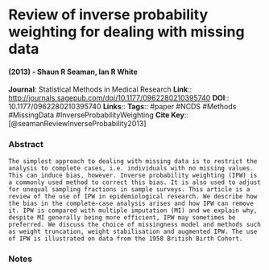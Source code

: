 # Review of inverse probability weighting for dealing with missing data
#### (2013) - Shaun R Seaman, Ian R White
**Journal**: Statistical Methods in Medical Research
**Link**:: http://journals.sagepub.com/doi/10.1177/0962280210395740
**DOI**:: 10.1177/0962280210395740
**Links**:: 
**Tags**:: #paper #NCDS #Methods #MissingData #InverseProbabilityWeighting 
**Cite Key**:: [@seamanReviewInverseProbability2013]

### Abstract

```
The simplest approach to dealing with missing data is to restrict the analysis to complete cases, i.e. individuals with no missing values. This can induce bias, however. Inverse probability weighting (IPW) is a commonly used method to correct this bias. It is also used to adjust for unequal sampling fractions in sample surveys. This article is a review of the use of IPW in epidemiological research. We describe how the bias in the complete-case analysis arises and how IPW can remove it. IPW is compared with multiple imputation (MI) and we explain why, despite MI generally being more efficient, IPW may sometimes be preferred. We discuss the choice of missingness model and methods such as weight truncation, weight stabilisation and augmented IPW. The use of IPW is illustrated on data from the 1958 British Birth Cohort.
```

### Notes

